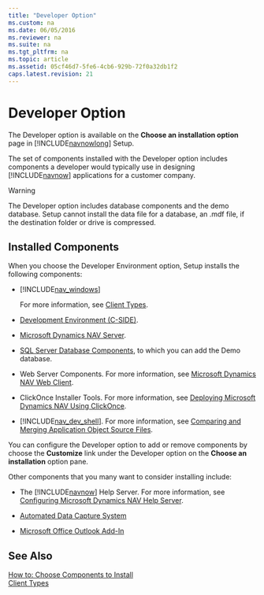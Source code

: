 ```yaml
---
title: "Developer Option"
ms.custom: na
ms.date: 06/05/2016
ms.reviewer: na
ms.suite: na
ms.tgt_pltfrm: na
ms.topic: article
ms.assetid: 05cf46d7-5fe6-4cb6-929b-72f0a32db1f2
caps.latest.revision: 21
---
```

# Developer Option
The Developer option is available on the **Choose an installation option** page in [!INCLUDE[navnowlong](../dynamics-nav/includes/navnowlong_md.md)] Setup.  
  
 The set of components installed with the Developer option includes components a developer would typically use in designing [!INCLUDE[navnow](../dynamics-nav/includes/navnow_md.md)] applications for a customer company.  
  
> [!WARNING]  
>  The Developer option includes database components and the demo database. Setup cannot install the data file for a database, an .mdf file, if the destination folder or drive is compressed.  
  
## Installed Components  
 When you choose the Developer Environment option, Setup installs the following components:  
  
-   [!INCLUDE[nav_windows](../dynamics-nav/includes/nav_windows_md.md)]  
  
     For more information, see [Client Types](../dynamics-nav/Client-Types.md).  
  
-   [Development Environment \(C\-SIDE\)](../dynamics-nav/Development-Environment--C-SIDE-.md).  
  
-   [Microsoft Dynamics NAV Server](../dynamics-nav/Microsoft-Dynamics-NAV-Server.md).  
  
-   [SQL Server Database Components](../dynamics-nav/SQL-Server-Database-Components.md), to which you can add the Demo database.  
  
-   Web Server Components. For more information, see [Microsoft Dynamics NAV Web Client](../dynamics-nav/Microsoft-Dynamics-NAV-Web-Client.md).  
  
-   ClickOnce Installer Tools. For more information, see [Deploying Microsoft Dynamics NAV Using ClickOnce](../dynamics-nav/Deploying-Microsoft-Dynamics-NAV-Using-ClickOnce.md).  
  
-   [!INCLUDE[nav_dev_shell](../dynamics-nav/includes/nav_dev_shell_md.md)]. For more information, see [Comparing and Merging Application Object Source Files](../dynamics-nav/Comparing-and-Merging-Application-Object-Source-Files.md).  
  
 You can configure the Developer option to add or remove components by choose the **Customize** link under the Developer option on the **Choose an installation** option pane.  
  
 Other components that you many want to consider installing include:  
  
-   The [!INCLUDE[navnow](../dynamics-nav/includes/navnow_md.md)] Help Server. For more information, see [Configuring Microsoft Dynamics NAV Help Server](../dynamics-nav/Configuring-Microsoft-Dynamics-NAV-Help-Server.md).  
  
-   [Automated Data Capture System](../dynamics-nav/Automated-Data-Capture-System.md)  
  
-   [Microsoft Office Outlook Add\-In](../dynamics-nav/Microsoft-Office-Outlook-Add-In.md)  
  
## See Also  
 [How to: Choose Components to Install](../Topic/How%20to:%20Choose%20Components%20to%20Install.md)   
 [Client Types](../dynamics-nav/Client-Types.md)
